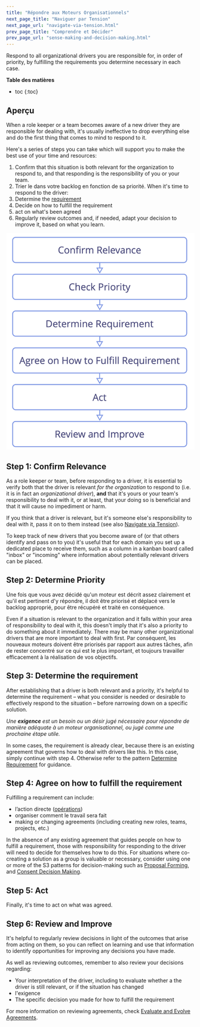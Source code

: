```yaml
---
title: "Répondre aux Moteurs Organisationnels"
next_page_title: "Naviguer par Tension"
next_page_url: "navigate-via-tension.html"
prev_page_title: "Comprendre et Décider"
prev_page_url: "sense-making-and-decision-making.html"
---
```



<div class="card summary"><div class="card-body">Respond to all organizational drivers you are responsible for, in order of priority, by fulfilling the requirements you determine necessary in each case.
</div></div>


**Table des matières**

* toc
{:toc}


## Aperçu

When a role keeper or a team becomes aware of a new driver they are responsible for dealing with, it's usually ineffective to drop everything else and do the first thing that comes to mind to respond to it.

Here's a series of steps you can take which will support you to make the best use of your time and resources:


1. Confirm that this situation is both relevant for the organization to respond to, and that responding is the responsibility of you or your team.
2. Trier le dans votre backlog en fonction de sa priorité. When it's time to respond to the driver:
3. Determine the <a href="glossary.html#entry-requirement" class="glossary-tooltip" data-toggle="tooltip" title="Exigence: Un besoin ou un désir jugé nécessaire pour répondre de manière adéquate à un moteur organisationnel, ou jugé comme une prochaine étape utile.">requirement</a>
4. Decide on how to fulfill the requirement
5. act on what's been agreed
6. Regularly review outcomes and, if needed, adapt your decision to improve it, based on what you learn.


![Respond to Organziational Drivers](img/process/respond-to-org-drivers.png)


## Step 1: Confirm Relevance

As a role keeper or team, before responding to a driver, it is essential to verify both that the driver is relevant _for the organization_ to respond to (i.e. it is in fact an _organizational driver_), **and** that it's yours or your team's responsibility to deal with it, or at least, that your doing so is beneficial and that it will cause no impediment or harm.

If you think that a driver is relevant, but it's someone else's responsibility to deal with it, pass it on to them instead (see also [Navigate via Tension](navigate-via-tension.html)).

To keep track of new drivers that you become aware of (or that others identify and pass on to you) it's useful that for each domain you set up a dedicated place to receive them, such as a column in a kanban board called "inbox" or "incoming" where information about potentially relevant drivers can be placed.


## Step 2: Determine Priority

Une fois que vous avez décidé qu'un moteur est décrit assez clairement et qu'il est pertinent d'y répondre, il doit être priorisé et déplacé vers le backlog approprié, pour être récupéré et traité en conséquence.

Even if a situation is relevant to the organization and it falls within your area of responsibility to deal with it, this doesn't imply that it's also a priority to do something about it immediately. There may be many other organizational drivers that are more important to deal with first. Par conséquent, les nouveaux moteurs doivent être priorisés par rapport aux autres tâches, afin de rester concentré sur ce qui est le plus important, et toujours travailler efficacement à la réalisation de vos objectifs.


## Step 3: Determine the requirement

After establishing that a driver is both relevant and a priority, it's helpful to determine the requirement – what you consider is needed or desirable to effectively respond to the situation – before narrowing down on a specific solution.

_Une **exigence** est un besoin ou un désir jugé nécessaire pour répondre de manière adéquate à un moteur organisationnel, ou jugé comme une prochaine étape utile._

In some cases, the requirement is already clear, because there is an existing agreement that governs how to deal with drivers like this. In this case, simply continue with step 4. Otherwise refer to the pattern [Determine Requirement](determine-requirements.html) for guidance.


## Step 4: Agree on how to fulfill the requirement

Fulfilling a requirement can include:

-   l’action directe (<a href="glossary.html#entry-operations" class="glossary-tooltip" data-toggle="tooltip" title="Opérations: Faire le travail et organiser les activités du quotidien selon les contraintes définies par la gouvernance.">opérations</a>)
-   organiser comment le travail sera fait
-   making or changing agreements (including creating new roles, teams, projects, etc.)

In the absence of any existing agreement that guides people on how to fulfill a requirement, those with responsibility for responding to the driver will need to decide for themselves how to do this. For situations where co-creating a solution as a group is valuable or necessary, consider using one or more of the S3 patterns for decision-making such as [Proposal Forming](proposal-forming.html), and [Consent Decision Making](consent-decision-making.html).


## Step 5: Act

Finally, it's time to act on what was agreed.


## Step 6: Review and Improve

It's helpful to regularly review decisions in light of the outcomes that arise from acting on them, so you can reflect on learning and use that information to identify opportunities for improving any decisions you have made.

As well as reviewing outcomes, remember to also review your decisions regarding:


-   Your interpretation of the driver, including to evaluate whether a the driver is still relevant, or if the situation has changed
-   l'exigence
-   The specific decision you made for how to fulfill the requirement

For more information on reviewing agreements, check [Evaluate and Evolve Agreements](evaluate-and-evolve-agreements.html).

